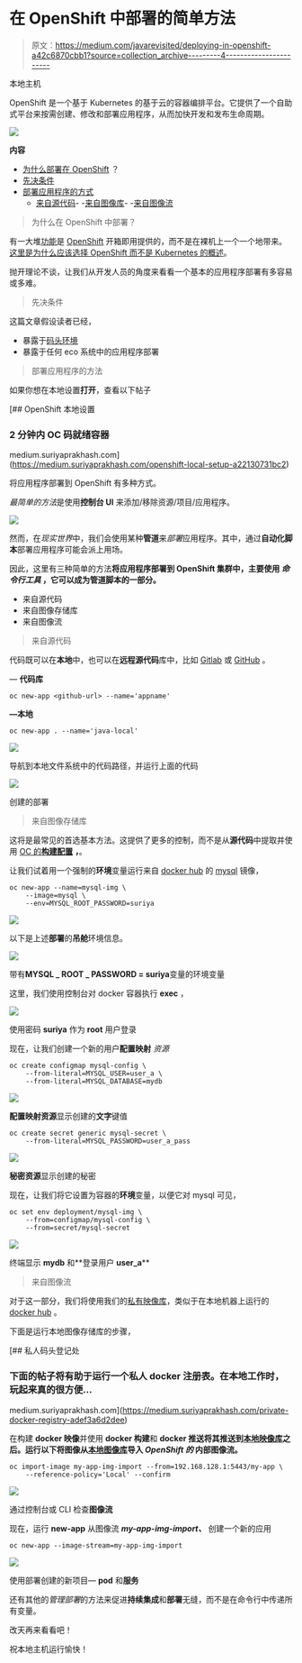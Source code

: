 # 在 OpenShift 中部署的简单方法

> 原文：<https://medium.com/javarevisited/deploying-in-openshift-a42c6870cbb1?source=collection_archive---------4----------------------->

本地主机

OpenShift 是一个基于 Kubernetes 的基于云的容器编排平台。它提供了一个自助式平台来按需创建、修改和部署应用程序，从而加快开发和发布生命周期。

[![](img/53235c9cf8fa87d1670f67f59bc9414d.png)](https://javarevisited.blogspot.com/2020/07/top-5-courses-to-learn-redhat-openshift.html)

**内容**

*   [为什么部署在 OpenShift](#6bf0) ？
*   [先决条件](#716c)
*   [部署应用程序的方式](#4109)
    - [来自源代码](#76e3)-
    -[来自图像库](#2560)-
    -[来自图像流](#c45b)

> 为什么在 OpenShift 中部署？

有一大堆[功能](https://www.redhat.com/en/technologies/cloud-computing/openshift/features)是 [OpenShift](/javarevisited/6-best-openshift-courses-for-beginners-and-experienced-developers-d124edd2baff) 开箱即用提供的，而不是在裸机上一个一个地带来。[这里是为什么应该选择 OpenShift 而不是 Kubernetes 的概述](https://www.redhat.com/en/technologies/cloud-computing/openshift/red-hat-openshift-kubernetes#openshift-vs-kubernetes)。

抛开理论不谈，让我们从开发人员的角度来看看一个基本的应用程序部署有多容易或多难。

> 先决条件

这篇文章假设读者已经，

*   暴露于[码头环境](https://www.docker.com/)
*   暴露于任何 eco 系统中的应用程序部署

> 部署应用程序的方法

如果你想在本地设置**打开**，查看以下帖子

[](https://medium.suriyaprakhash.com/openshift-local-setup-a22130731bc2) [## OpenShift 本地设置

### 2 分钟内 OC 码就绪容器

medium.suriyaprakhash.com](https://medium.suriyaprakhash.com/openshift-local-setup-a22130731bc2) 

将应用程序部署到 OpenShift 有多种方式。

*最简单的方法*是使用**控制台 UI** 来添加/移除资源/项目/应用程序。

[![](img/affffb7149d3a9708f5694815f720af1.png)](https://javarevisited.blogspot.com/2022/05/docker-interview-questions-answers-for.html)

然而，在*现实世界*中，我们会使用某种**管道**来*部署*应用程序。其中，通过**自动化脚本**部署应用程序可能会派上用场。

因此，这里有三种简单的方法**将应用程序部署到 OpenShift 集群中，主要使用 ***命令行工具*** ，它可以成为管道脚本的一部分。**

*   来自源代码
*   来自图像存储库
*   来自图像流

> 来自源代码

代码既可以在**本地**中，也可以在**远程源代码**库中，比如 [Gitlab](https://about.gitlab.com/) 或 [GitHub](https://github.com/) 。

— **代码库**

```
oc new-app <github-url> --name='appname'
```

**—本地**

```
oc new-app . --name='java-local'
```

![](img/c4d6e7fd90af85df97b55cc2f64d7f92.png)

导航到本地文件系统中的代码路径，并运行上面的代码

[![](img/4c55dc1defb6fca9f930b97d345700c2.png)](https://javarevisited.blogspot.com/2019/05/top-5-courses-to-learn-docker-and-kubernetes-for-devops.html)

创建的部署

> 来自图像存储库

这将是最常见的首选基本方法。这提供了更多的控制，而不是从**源代码**中提取并使用 [OC 的**构建配置**](https://docs.openshift.com/container-platform/4.7/cicd/builds/understanding-buildconfigs.html) **，**。

让我们试着用一个强制的**环境**变量运行来自 [docker hub](https://hub.docker.com/_/mysql) 的 [mysql](https://www.mysql.com/) 镜像，

```
oc new-app --name=mysql-img \
    --image=mysql \
    --env=MYSQL_ROOT_PASSWORD=suriya
```

![](img/e5dcb82ddb381f4f7b89d1a62eae1d68.png)

以下是上述**部署**的**吊舱**环境信息。

![](img/edd5777b4decdf47f8acb758cb921f1c.png)

带有**MYSQL _ ROOT _ PASSWORD = suriya**变量的环境变量

这里，我们使用控制台对 docker 容器执行 **exec** ，

![](img/d50fefa88e869d8ebfad05212d711363.png)

使用密码 **suriya** 作为 **root** 用户登录

现在，让我们创建一个新的用户**配置映射** *资源*

```
oc create configmap mysql-config \
    --from-literal=MYSQL_USER=user_a \
    --from-literal=MYSQL_DATABASE=mydb
```

![](img/78bc12e717d6fa83aa3e175b02a16a2d.png)

**配置映射资源**显示创建的**文字**键值

```
oc create secret generic mysql-secret \
    --from-literal=MYSQL_PASSWORD=user_a_pass
```

![](img/fc391fa45f2d94cbf6366b875b83b749.png)

**秘密资源**显示创建的秘密

现在，让我们将它设置为容器的**环境**变量，以便它对 mysql 可见，

```
oc set env deployment/mysql-img \
    --from=configmap/mysql-config \
    --from=secret/mysql-secret
```

![](img/55cb7ae26186abe551412207a2b0c7cc.png)

终端显示 **mydb** 和**登录用户 **user_a****

> 来自图像流

对于这一部分，我们将使用我们的[私有映像库](https://medium.suriyaprakhash.com/private-docker-registry-adef3a6d2dee#311e)，类似于在本地机器上运行的 [docker hub](https://hub.docker.com/) 。

下面是运行本地图像存储库的步骤，

 [## 私人码头登记处

### 下面的帖子将有助于运行一个私人 docker 注册表。在本地工作时，玩起来真的很方便…

medium.suriyaprakhash.com](https://medium.suriyaprakhash.com/private-docker-registry-adef3a6d2dee) 

在构建 **docker 映像**并使用 **docker 构建**和 **docker 推送将其推送到[本地映像库](https://medium.suriyaprakhash.com/private-docker-registry-adef3a6d2dee#311e)之后。**运行以下**将图像从[本地图像库](https://medium.suriyaprakhash.com/private-docker-registry-adef3a6d2dee#311e)导入 *OpenShift 的* **内部图像流**。**

```
oc import-image my-app-img-import --from=192.168.128.1:5443/my-app \
    --reference-policy='Local' --confirm
```

![](img/3829225a79e3823e9afaa665a23cbc61.png)

通过控制台或 CLI 检查**图像流**

现在，运行 **new-app** 从图像流 ***my-app-img-import、*** 创建一个新的应用

```
oc new-app --image-stream=my-app-img-import
```

![](img/ab7117028ec8ad1c9d38c94ae9a1c917.png)

使用部署创建的新项目— **pod** 和**服务**

还有其他的*管理部署*的方法来促进**持续集成**和**部署**无缝，而不是在命令行中传递所有变量。

改天再来看看吧！

祝本地主机运行愉快！
